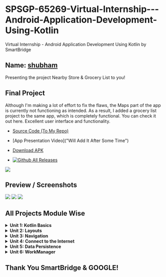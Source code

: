 SPSGP-65269-Virtual-Internship---Android-Application-Development-Using-Kotlin
==================================
Virtual Internship - Android Application Development Using Kotlin by SmartBridge

Name: [shubham](https://github.com/noobshubham)
------------

Presenting the project Nearby Store & Grocery List to you!

Final Project
------------

Although I'm making a lot of effort to fix the flaws, the Maps part of the app is currently not functioning as intended. As a result, I added a grocery list project to the same app, which is completely functional. You can check it out here. Excellent user interface and functionality.

- [Source Code (To My Repo)](https://github.com/noobshubham/GoStore)
- [App Presentation Video]("Will Add It After Some Time")
- [Download APK](https://github.com/smartinternz02/SPSGP-65269-Virtual-Internship---Android-Application-Development-Using-Kotlin/releases/download/v1.4/GoStore.apk) 

- [![Github All Releases](https://img.shields.io/github/downloads/smartinternz02/SPSGP-65269-Virtual-Internship---Android-Application-Development-Using-Kotlin/total?color=%233DDC84&logo=android&logoColor=%23fff&style=for-the-badge)](https://github.com/smartinternz02/SPSGP-65269-Virtual-Internship---Android-Application-Development-Using-Kotlin/releases)

![](https://github.com/smartinternz02/SPSGP-65269-Virtual-Internship---Android-Application-Development-Using-Kotlin/blob/main/Final%20Project%20Mockup/banner.png)

Preview / Screenshots
------------

![](https://github.com/smartinternz02/SPSGP-65269-Virtual-Internship---Android-Application-Development-Using-Kotlin/blob/main/Final%20Project%20Mockup/registration.png)
![](https://github.com/smartinternz02/SPSGP-65269-Virtual-Internship---Android-Application-Development-Using-Kotlin/blob/main/Final%20Project%20Mockup/map_part.png)
![](https://github.com/smartinternz02/SPSGP-65269-Virtual-Internship---Android-Application-Development-Using-Kotlin/blob/main/Final%20Project%20Mockup/grocery%20list.png)


All Projects Module Wise
------------

<details>
    <summary><b>Unit 1: Kotlin Basics</b></summary>
  
- [Happy Birthday Card](https://github.com/smartinternz02/SPSGP-65269-Virtual-Internship---Android-Application-Development-Using-Kotlin/blob/main/Unit%201%20-%20Kotlin%20Basics/Happy%20Birthday.zip)
- [Lemonade](https://github.com/smartinternz02/SPSGP-65269-Virtual-Internship---Android-Application-Development-Using-Kotlin/blob/main/Unit%201%20-%20Kotlin%20Basics/Lemonade.zip)
- [Dice Roller](https://github.com/smartinternz02/SPSGP-65269-Virtual-Internship---Android-Application-Development-Using-Kotlin/blob/main/Unit%201%20-%20Kotlin%20Basics/Dice%20Roller.zip)
</details>

<details>
    <summary><b>Unit 2: Layouts</b></summary>
  
- [Affirmations](https://github.com/smartinternz02/SPSGP-65269-Virtual-Internship---Android-Application-Development-Using-Kotlin/blob/main/Unit%202%20-%20Layouts/Affirmations.zip)
- [Dogglers](https://github.com/smartinternz02/SPSGP-65269-Virtual-Internship---Android-Application-Development-Using-Kotlin/blob/main/Unit%202%20-%20Layouts/Dogglers%20App.zip)
- [TipTime](https://github.com/smartinternz02/SPSGP-65269-Virtual-Internship---Android-Application-Development-Using-Kotlin/blob/main/Unit%202%20-%20Layouts/Tip%20Time.zip)
- [Words](https://github.com/smartinternz02/SPSGP-65269-Virtual-Internship---Android-Application-Development-Using-Kotlin/blob/main/Unit%202%20-%20Layouts/Words%20App.zip)
</details>

<details>
    <summary><b>Unit 3: Navigation</b></summary>
  
- [Cupcake](https://github.com/smartinternz02/SPSGP-65269-Virtual-Internship---Android-Application-Development-Using-Kotlin/blob/main/Unit%203%20-%20Navigation/Cupcake%20App.zip)
- [Lunch Tray](https://github.com/smartinternz02/SPSGP-65269-Virtual-Internship---Android-Application-Development-Using-Kotlin/blob/main/Unit%203%20-%20Navigation/Lunch%20Tray.zip)
</details>

<details>
    <summary><b>Unit 4: Connect to the Internet</b></summary>
  
- [Amphibians](https://github.com/smartinternz02/SPSGP-65269-Virtual-Internship---Android-Application-Development-Using-Kotlin/blob/main/Unit%204%20-%20Connect%20to%20the%20Internet/Amphibians.zip)
- [MarsPhotos](https://github.com/smartinternz02/SPSGP-65269-Virtual-Internship---Android-Application-Development-Using-Kotlin/blob/main/Unit%204%20-%20Connect%20to%20the%20Internet/MarsPhotos.zip)
</details>

<details>
    <summary><b>Unit 5: Data Persistence</b></summary>
  
- [Forage](https://github.com/smartinternz02/SPSGP-65269-Virtual-Internship---Android-Application-Development-Using-Kotlin/blob/main/Unit%205%20-%20Data%20Persistence/Forage%20App.zip)
</details>

<details>
    <summary><b>Unit 6: WorkManager</b></summary>
  
- [Water Me](https://github.com/smartinternz02/SPSGP-65269-Virtual-Internship---Android-Application-Development-Using-Kotlin/blob/main/Unit%206%20-%20WorkManager/Water%20Me%20App.zip)
</details>


Thank You SmartBridge & GOOGLE!
------------

